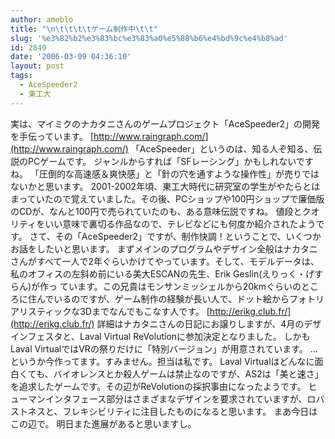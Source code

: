 ```yaml
---
author: ameblo
title: "\n\t\t\t\tゲーム制作中\t\t"
slug: '%e3%82%b2%e3%83%bc%e3%83%a0%e5%88%b6%e4%bd%9c%e4%b8%ad'
id: 2849
date: '2006-03-09 04:36:10'
layout: post
tags:
  - AceSpeeder2
  - 東工大
---
```


実は、マイミクのナカタニさんのゲームプロジェクト「AceSpeeder2」の開発を手伝っています。 [http://www.raingraph.com/](http://www.raingraph.com/) 「AceSpeeder」というのは、知る人ぞ知る、伝説のPCゲームです。 ジャンルからすれば「SFレーシング」かもしれないですね。 「圧倒的な高速感＆爽快感」と「針の穴を通すような操作性」が売りではないかと思います。 2001-2002年頃、東工大時代に研究室の学生がやたらとはまっていたので覚えていました。その後、PCショップや100円ショップで廉価版のCDが、なんと100円で売られていたのも、ある意味伝説ですね。 値段とクオリティをいい意味で裏切る作品なので、テレビなどにも何度か紹介されたようです。 さて、その「AceSpeeder2」ですが、制作快調！ということで、いくつかお話をしたいと思います。 まずメインのプログラムやデザイン全般はナカタニさんがすべて一人で2年ぐらいかけてやっています。そして、モデルデータは、私のオフィスの左斜め前にいる美大ESCANの先生、Erik Geslin(えりっく・げすらん)が作っ ています。この兄貴はモンサンミッシェルから20kmぐらいのところに住んでいるのですが、ゲーム制作の経験が長い人で、ドット絵からフォトリアリスティックな3Dまでなんでもこなす人です。 [http://erikg.club.fr/](http://erikg.club.fr/) 詳細はナカタニさんの日記にお譲りしますが、4月のデザインフェスタと、Laval Virtual ReVolutionに参加決定となりました。 しかもLaval VirtualではVRの祭りだけに「特別バージョン」が用意されています。 …というか今作ってます。すみません。担当は私です。 Laval Virtualはどんなに面白くても、バイオレンスとか殺人ゲームは禁止なのですが、AS2は「美と速さ」を追求したゲームです。その辺がReVolutionの採択事由になったようです。 ヒューマンインタフェース部分はさまざまなデザインを要求されていますが、ロバストネスと、フレキシビリティに注目したものになると思います。 まあ今日はこの辺で。 明日また進展があると思いますし。